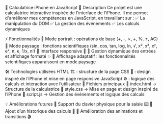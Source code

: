 📱 Calculatrice iPhone en JavaScript
📖 Description
Ce projet est une calculatrice interactive inspirée de l'interface de l'iPhone. Il me permet d'améliorer mes compétences en JavaScript, en travaillant sur :
✅ La manipulation du DOM
✅ La gestion des événements
✅ Les calculs dynamiques

⚡ Fonctionnalités
🔹 Mode portrait : opérations de base (+, -, ×, ÷, %, ±, AC)
🔹 Mode paysage : fonctions scientifiques (sin, cos, tan, log, ln, √, x², x³, xʸ, eˣ, π, e, 1/x, n!)
🔹 Interface responsive 📲
🔹 Gestion dynamique des entrées et affichage formaté ✨
🔹 Affichage adaptatif : les fonctionnalités scientifiques apparaissent en mode paysage

🛠️ Technologies utilisées
HTML 🏗️ : structure de la page
CSS 🎨 : design inspiré de l’iPhone et mise en page responsive
JavaScript ⚙️ : logique des calculs et interaction avec l’utilisateur
📂 Fichiers principaux
📌 index.html → Structure de la calculatrice
📌 style.css → Mise en page et design inspiré de l’iPhone
📌 script.js → Gestion des événements et logique des calculs

💡 Améliorations futures
🔹 Support du clavier physique pour la saisie ⌨️
🔹 Ajout d’un historique des calculs 📜
🔹 Amélioration des animations et transitions 🎬
